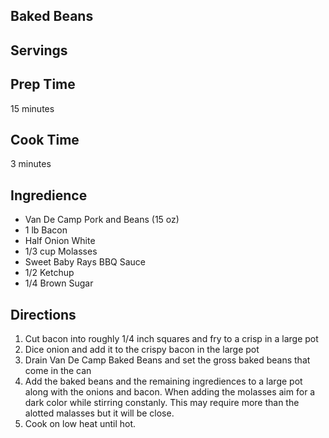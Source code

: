 ## Baked Beans  

## Servings 


## Prep Time 

15 minutes 

## Cook Time 

3 minutes 

## Ingredience

* Van De Camp Pork and Beans (15 oz) 
* 1 lb Bacon 
* Half Onion White
* 1/3 cup Molasses
* Sweet Baby Rays BBQ Sauce 
* 1/2 Ketchup 
* 1/4 Brown Sugar 
 
## Directions
1. Cut bacon into roughly 1/4 inch squares and fry to a crisp in a large pot
2. Dice onion and add it to the crispy bacon in the large pot
3. Drain Van De Camp Baked Beans and set the gross baked beans that come in the can
4. Add the baked beans and the remaining ingrediences to a large pot along with the onions and bacon. When adding the molasses aim for a dark color while stirring constanly. This may require more than the alotted malasses but it will be close. 
5. Cook on low heat until hot. 
